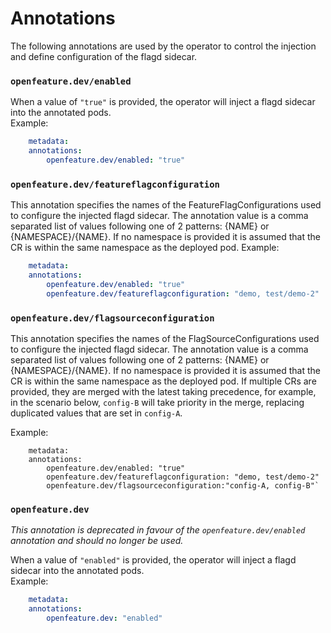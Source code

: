 # Annotations

The following annotations are used by the operator to control the injection and define configuration of the flagd sidecar.

### `openfeature.dev/enabled`
When a value of `"true"` is provided, the operator will inject a flagd sidecar into the annotated pods.  
Example: 
```yaml
    metadata:
    annotations:
        openfeature.dev/enabled: "true"
```

### `openfeature.dev/featureflagconfiguration`
This annotation specifies the names of the FeatureFlagConfigurations used to configure the injected flagd sidecar.
The annotation value is a comma separated list of values following one of 2 patterns: {NAME} or {NAMESPACE}/{NAME}. 
If no namespace is provided it is assumed that the CR is within the same namespace as the deployed pod.
Example:
```yaml
    metadata:
    annotations:
        openfeature.dev/enabled: "true"
        openfeature.dev/featureflagconfiguration: "demo, test/demo-2"
```


### `openfeature.dev/flagsourceconfiguration`
This annotation specifies the names of the FlagSourceConfigurations used to configure the injected flagd sidecar.
The annotation value is a comma separated list of values following one of 2 patterns: {NAME} or {NAMESPACE}/{NAME}. 
If no namespace is provided it is assumed that the CR is within the same namespace as the deployed pod.
If multiple CRs are provided, they are merged with the latest taking precedence, for example, in the scenario below, `config-B` will take priority in the merge, replacing duplicated values that are set in `config-A`.

Example:
```
    metadata:
    annotations:
        openfeature.dev/enabled: "true"
        openfeature.dev/featureflagconfiguration: "demo, test/demo-2"
        openfeature.dev/flagsourceconfiguration:"config-A, config-B"`
```

### `openfeature.dev`
*This annotation is deprecated in favour of the `openfeature.dev/enabled` annotation and should no longer be used.* 

When a value of `"enabled"` is provided, the operator will inject a flagd sidecar into the annotated pods.  
Example: 
```yaml
    metadata:
    annotations:
        openfeature.dev: "enabled"
```
